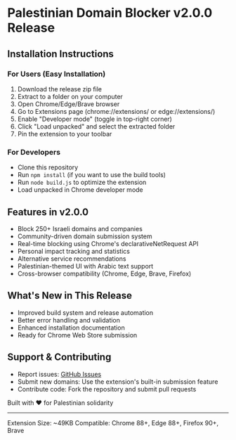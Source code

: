 # Palestinian Domain Blocker v2.0.0 Release

## Installation Instructions

### For Users (Easy Installation)
1. Download the release zip file
2. Extract to a folder on your computer
3. Open Chrome/Edge/Brave browser
4. Go to Extensions page (chrome://extensions/ or edge://extensions/)
5. Enable "Developer mode" (toggle in top-right corner)
6. Click "Load unpacked" and select the extracted folder
7. Pin the extension to your toolbar

### For Developers
- Clone this repository
- Run `npm install` (if you want to use the build tools)
- Run `node build.js` to optimize the extension
- Load unpacked in Chrome developer mode

## Features in v2.0.0
- Block 250+ Israeli domains and companies
- Community-driven domain submission system
- Real-time blocking using Chrome's declarativeNetRequest API  
- Personal impact tracking and statistics
- Alternative service recommendations
- Palestinian-themed UI with Arabic text support
- Cross-browser compatibility (Chrome, Edge, Brave, Firefox)

## What's New in This Release
- Improved build system and release automation
- Better error handling and validation
- Enhanced installation documentation
- Ready for Chrome Web Store submission

## Support & Contributing
- Report issues: [GitHub Issues](https://github.com/arcanstone/Palestinian-Domain-Blocker-v2/issues)
- Submit new domains: Use the extension's built-in submission feature
- Contribute code: Fork the repository and submit pull requests

Built with ❤️ for Palestinian solidarity

---
Extension Size: ~49KB
Compatible: Chrome 88+, Edge 88+, Firefox 90+, Brave

